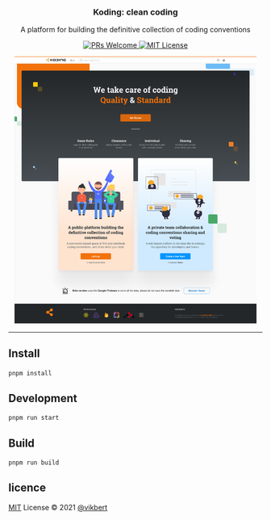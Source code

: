 <div align="center">
  <h3>Koding: clean coding</h3>
  <p>A platform for building the definitive collection of coding conventions</p>


  <p>
    <a href="#">
      <img src="https://img.shields.io/badge/PRs-Welcome-brightgreen.svg?style=flat-square" alt="PRs Welcome">
    </a>
    <a href="#">
      <img src="https://img.shields.io/badge/License-MIT-brightgreen.svg?style=flat-square" alt="MIT License">
    </a>
  </p>
  <img src="docs/logo.png" width="480px" alt="Koding" />
</div>

---

## Install

```bash
pnpm install 
```

## Development

```bash
pnpm run start 
```

## Build

```bash
pnpm run build 
```

## licence

[MIT](./LICENSE) License © 2021 [@vikbert](https://vikbert.github.io/)
